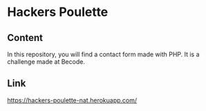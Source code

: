 # Hackers Poulette
## Content
In this repository, you will find a contact form made with PHP. 
It is a challenge made at Becode.
## Link
https://hackers-poulette-nat.herokuapp.com/
